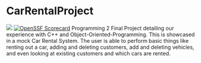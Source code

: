 # CarRentalProject
<a href="https://www.bestpractices.dev/projects/8484"><img src="https://www.bestpractices.dev/projects/8484/badge"></a>
[![OpenSSF Scorecard](https://api.securityscorecards.dev/projects/github.com/{owner}/{repo}/badge)](https://securityscorecards.dev/viewer/?uri=github.com/{owner}/{repo})
Programming 2 Final Project detailing our experience with C++ and Object-Oriented-Programming. This is showcased in a mock Car Rental System.
The user is able to perform basic things like renting out a car, adding and deleting customers, add and deleting vehicles, and even looking at existing customers and which cars are rented.
